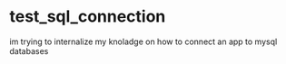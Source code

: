 # test_sql_connection
im trying to internalize my knoladge on how to connect an app to mysql databases
